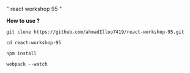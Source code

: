 " react workshop 95 " 

**How to use ?**

`git clone https://github.com/ahmadIlloo7419/react-workshop-95.git`

`cd react-workshop-95`

`npm install`

`webpack --watch`